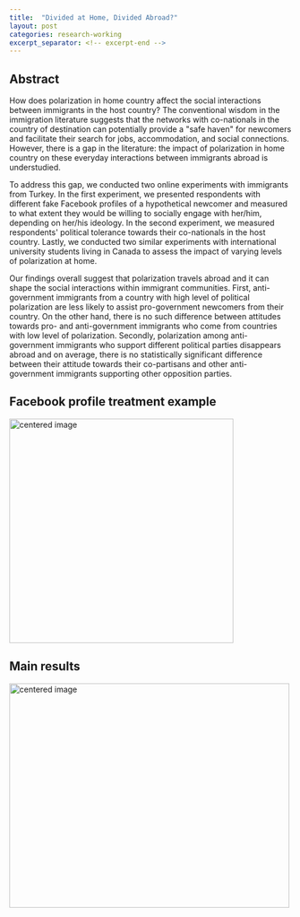 ```yaml
---
title:  "Divided at Home, Divided Abroad?"
layout: post
categories: research-working
excerpt_separator: <!-- excerpt-end -->
---
```


<!-- excerpt-end -->

## Abstract 

How does polarization in home country affect the social interactions between immigrants in the host country? The conventional wisdom in the immigration literature suggests that the networks with co-nationals in the country of destination can potentially provide a "safe haven" for newcomers and facilitate their search for jobs, accommodation, and social connections. However, there is a gap in the literature: the impact of polarization in home country on these everyday interactions between immigrants abroad is understudied.

To address this gap, we conducted two online experiments with immigrants from Turkey. In the first experiment, we presented respondents with different fake Facebook profiles of a hypothetical newcomer and measured to what extent they would be willing to socially engage with her/him, depending on her/his ideology. In the second experiment, we measured respondents' political tolerance towards their co-nationals in the host country. Lastly, we conducted two similar experiments with international university students living in Canada to assess the impact of varying levels of polarization at home.

Our findings overall suggest that polarization travels abroad and it can shape the social interactions within immigrant communities. First, anti-government immigrants from a country with high level of political polarization are less likely to assist pro-government newcomers from their country. On the other hand, there is no such difference between attitudes towards pro- and anti-government immigrants who come from countries with low level of polarization. Secondly, polarization among anti-government immigrants who support different political parties disappears abroad and on average, there is no statistically significant difference between their attitude towards their co-partisans and other anti-government immigrants supporting other opposition parties.

## Facebook profile treatment example
<img src="https://user-images.githubusercontent.com/52057643/150061386-8f9b2553-1b95-4557-8cab-a588151ea8c8.png" width="400" height="400" alt="centered image" />

## Main results
<img src="https://user-images.githubusercontent.com/52057643/150061336-ae039e4a-7b26-4d0d-95e1-4651ec24e470.png" width="500" height="400" alt="centered image" />


